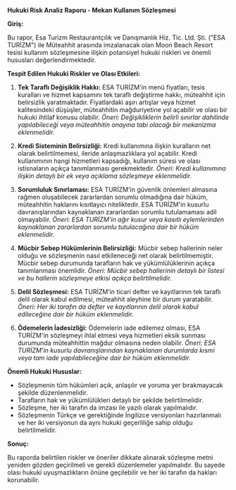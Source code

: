 **Hukuki Risk Analiz Raporu - Mekan Kullanım Sözleşmesi**

**Giriş:**

Bu rapor, Esa Turizm Restaurantçılık ve Danışmanlık Hiz. Tic. Ltd. Şti. ("ESA TURİZM") ile Müteahhit arasında imzalanacak olan Moon Beach Resort tesisi kullanım sözleşmesine ilişkin potansiyel hukuki riskleri ve önemli hususları değerlendirmektedir.

**Tespit Edilen Hukuki Riskler ve Olası Etkileri:**

1. **Tek Taraflı Değişiklik Hakkı:** ESA TURİZM'in menü fiyatları, tesis kuralları ve hizmet kapsamını tek taraflı değiştirme hakkı, müteahhit için belirsizlik yaratmaktadır. Fiyatlardaki aşırı artışlar veya hizmet kalitesindeki düşüşler, müteahhitin mağduriyetine yol açabilir ve olası bir hukuki ihtilaf konusu olabilir. *Öneri: Değişikliklerin belirli sınırlar dahilinde yapılabileceği veya müteahhitin onayına tabi olacağı bir mekanizma eklenmelidir.*

2. **Kredi Sisteminin Belirsizliği:** Kredi kullanımına ilişkin kuralların net olarak belirtilmemesi, ileride anlaşmazlıklara yol açabilir. Kredi kullanımının hangi hizmetleri kapsadığı, kullanım süresi ve olası istisnaların açıkça tanımlanması gerekmektedir. *Öneri: Kredi kullanımına ilişkin detaylı bir ek veya açıklama sözleşmeye eklenmelidir.*

3. **Sorumluluk Sınırlaması:** ESA TURİZM'in güvenlik önlemleri almasına rağmen oluşabilecek zararlardan sorumlu olmadığına dair hüküm, müteahhitin haklarını kısıtlayıcı niteliktedir.  ESA TURİZM'in kusurlu davranışlarından kaynaklanan zararlardan sorumlu tutulamaması adil olmayabilir. *Öneri: ESA TURİZM'in ağır kusur veya kasıtlı eylemlerinden kaynaklanan zararlardan sorumlu tutulacağına dair bir hüküm eklenmelidir.*

4. **Mücbir Sebep Hükümlerinin Belirsizliği:** Mücbir sebep hallerinin neler olduğu ve sözleşmenin nasıl etkileneceği net olarak belirtilmemiştir. Mücbir sebep durumunda tarafların hak ve yükümlülüklerinin açıkça tanımlanması önemlidir. *Öneri: Mücbir sebep hallerinin detaylı bir listesi ve bu hallerin sözleşmeye etkisi açıkça belirtilmelidir.*

5. **Delil Sözleşmesi:** ESA TURİZM’in ticari defter ve kayıtlarının tek taraflı delil olarak kabul edilmesi, müteahhit aleyhine bir durum yaratabilir.  *Öneri: Her iki tarafın da defter ve kayıtlarının delil olarak kabul edileceğine dair bir hüküm eklenmelidir.*

6. **Ödemelerin İadesizliği:** Ödemelerin iade edilemez olması, ESA TURİZM'in sözleşmeyi ihlal etmesi veya hizmetleri eksik sunması durumunda müteahhittin mağdur olmasına neden olabilir. *Öneri: ESA TURİZM'in kusurlu davranışlarından kaynaklanan durumlarda kısmi veya tam iade yapılabileceğine dair bir hüküm eklenmelidir.*


**Önemli Hukuki Hususlar:**

* Sözleşmenin tüm hükümleri açık, anlaşılır ve yoruma yer bırakmayacak şekilde düzenlenmelidir.
* Tarafların hak ve yükümlülükleri detaylı bir şekilde belirtilmelidir.
* Sözleşme, her iki tarafın da imzası ile yazılı olarak yapılmalıdır.
* Sözleşmenin Türkçe ve gerektiğinde İngilizce versiyonları hazırlanmalı ve her iki versiyonun da aynı hukuki geçerliliğe sahip olduğu belirtilmelidir.


**Sonuç:**

Bu raporda belirtilen riskler ve öneriler dikkate alınarak sözleşme metni yeniden gözden geçirilmeli ve gerekli düzenlemeler yapılmalıdır. Bu sayede olası hukuki uyuşmazlıkların önüne geçilebilir ve her iki tarafın da hakları korunabilir.